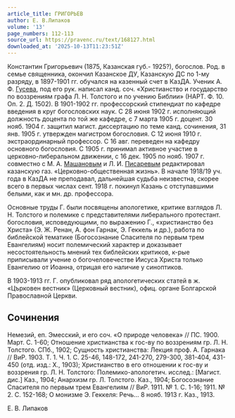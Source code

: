 ```yaml
---
article_title: ГРИГОРЬЕВ
author: Е. В.Липаков
volume: '13'
page_numbers: 112-113
source_url: https://pravenc.ru/text/168127.html
downloaded_at: '2025-10-13T11:23:51Z'
---
```


Константин Григорьевич (1875, Казанская губ.- 1925?), богослов. Род. в семье священника, окончил Казанское ДУ, Казанскую ДС по 1-му разряду, в 1897-1901 гг. обучался на казенный счет в КазДА. Ученик А. Ф. [Гусева](https://pravenc.ru/text/Гусева.html), под его рук. написал канд. соч. «Христианство и государство по воззрениям графа Л. Н. Толстого и по учению Библии» (НАРТ. Ф. 10. Оп. 2. Д. 1502). В 1901-1902 гг. профессорский стипендиат по кафедре введения в круг богословских наук. С 28 июня 1902 г. исполняющий должность доцента по той же кафедре, с 7 марта 1905 г. доцент. 30 нояб. 1904 г. защитил магист. диссертацию по теме канд. сочинения, 31 янв. 1905 г. утвержден магистром богословия. С 12 июня 1910 г. экстраординарный профессор. С 16 авг. переведен на кафедру основного богословия. С 1905 г. принимал активное участие в церковно-либеральном движении, с 16 дек. 1905 по нояб. 1907 г. совместно с М. А. [Машановым](https://pravenc.ru/text/Машановым.html) и Л. И. [Писаревым](https://pravenc.ru/text/Писаревым.html) редактировал казанскую газ. «Церковно-общественная жизнь». В начале 1918/19 уч. года в КазДА не преподавал, дальнейшая судьба неизвестна, скорее всего в первых числах сент. 1918 г. покинул Казань с отступавшими белыми, как и мн. др. профессора.

Основные труды Г. были посвящены апологетике, критике взглядов Л. Н. Толстого и полемике с представителями либерального протестант. богословия, исповедующими, по выражению Г., «христианство без Христа» (Э. Ж. Ренан, А. фон Гарнак, Э. Геккель и др.), работа по библейской тематике (Богосознание Спасителя по первым трем Евангелиям) носит полемический характер и доказывает несостоятельность мнений тех библейских критиков, к-рые приписывали учение о богочеловечестве Иисуса Христа только Евангелию от Иоанна, отрицая его наличие у синоптиков.

В 1903-1913 гг. Г. опубликовал ряд апологетических статей в ж. «Църковен вестник» (Церковный вестник), офиц. органе Болгарской Православной Церкви.

## Сочинения

Немезий, еп. Эмесский, и его соч. «О природе человека» // ПС. 1900. Март. С. 1-60; Отношение христианства к гос-ву по воззрениям гр. Л. Н. Толстого. СПб., 1902; Сущность христианства: Лекция проф. А. Гарнака // ВиР. 1903. Т. 1. Ч. 1. С. 25-46, 148-172, 241-270, 279-300, 381-404, 431-450 (отд. изд.: Х., 1903); Христианство в его отношении к гос-ву и воззрения гр. Л. Н. Толстого: Полемико-апологетич. исслед.: [Магист. дис.] Каз., 1904; Анархизм гр. Л. Толстого. Каз., 1904; Богосознание Спасителя по первым трем Евангелиям // ВиР. 1911. № 1. С. 1-16; 1911. № 2. С. 152-168; О монизме Э. Геккеля: Речь... 8 нояб. 1913 г. Каз., 1913.

Е. В.  Липаков
